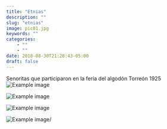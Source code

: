 ```yaml
---
title: "Etnias"
description: ""
slug: "etnias"
image: pic01.jpg
keywords: ""
categories: 
    - ""
    - ""
date: 2018-08-30T21:28:43-05:00
draft: false
---
```


Senoritas que participaron en la feria del algodón Torreón 1925
![Example image](../img/pic01.jpg)

![Example image](/img/pic01.jpg)

![Example image](static/img/pic01.jpg)

![Example image](pic01.jpg)/